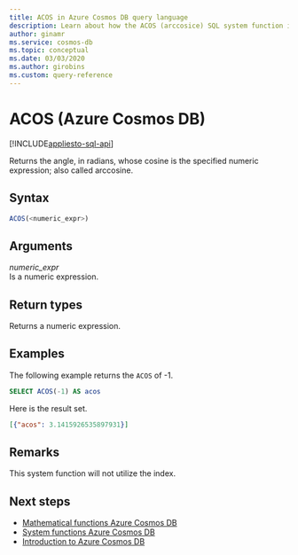```yaml
---
title: ACOS in Azure Cosmos DB query language
description: Learn about how the ACOS (arccosice) SQL system function in Azure Cosmos DB returns the angle, in radians, whose cosine is the specified numeric expression
author: ginamr
ms.service: cosmos-db
ms.topic: conceptual
ms.date: 03/03/2020
ms.author: girobins
ms.custom: query-reference
---
```

# ACOS (Azure Cosmos DB)
[!INCLUDE[appliesto-sql-api](includes/appliesto-sql-api.md)]

 Returns the angle, in radians, whose cosine is the specified numeric expression; also called arccosine.  
  
## Syntax
  
```sql
ACOS(<numeric_expr>)  
```  
  
## Arguments
  
*numeric_expr*  
   Is a numeric expression.  
  
## Return types
  
  Returns a numeric expression.  
  
## Examples
  
  The following example returns the `ACOS` of -1.  
  
```sql
SELECT ACOS(-1) AS acos 
```  
  
 Here is the result set.  
  
```json
[{"acos": 3.1415926535897931}]  
```  

## Remarks

This system function will not utilize the index.

## Next steps

- [Mathematical functions Azure Cosmos DB](sql-query-mathematical-functions.md)
- [System functions Azure Cosmos DB](sql-query-system-functions.md)
- [Introduction to Azure Cosmos DB](introduction.md)
